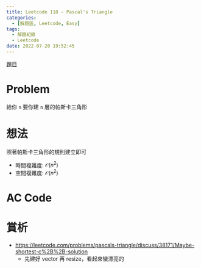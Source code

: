 ```yaml
---
title: Leetcode 118 - Pascal's Triangle
categories:
  - [解題區, Leetcode, Easy]
tags:
  - 解題紀錄
  - Leetcode
date: 2022-07-20 19:52:45
---
```


[題目](https://leetcode.com/problems/pascals-triangle/)

# Problem

給你 `n` 要你建 `n` 層的帕斯卡三角形

# 想法

照著帕斯卡三角形的規則建立即可

- 時間複雜度: $\mathcal{O}(n^2)$
- 空間複雜度: $\mathcal{O}(n^2)$

# AC Code

<script src="https://emgithub.com/embed-v2.js?target=https%3A%2F%2Fgithub.com%2Froy4801%2Fsolved_problems%2Fblob%2Fmaster%2Fleetcode%2F118.cpp%23L17-L40&style=github&showBorder=on&showLineNumbers=on&showFileMeta=on&showCopy=on"></script>

<script src="https://emgithub.com/embed-v2.js?target=https%3A%2F%2Fgithub.com%2Froy4801%2Fsolved_problems%2Fblob%2Fmaster%2Fleetcode%2F118.cpp%23L42-L64&style=github&type=code&showBorder=on&showLineNumbers=on&showFileMeta=on&showFullPath=on&showCopy=on"></script>

# 賞析

- https://leetcode.com/problems/pascals-triangle/discuss/38171/Maybe-shortest-c%2B%2B-solution
  - 先建好 vector 再 resize，看起來蠻漂亮的
